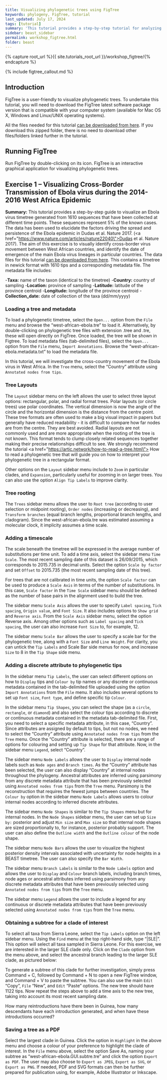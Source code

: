 ```yaml
---
title: Visualizing phylogenetic trees using FigTree
keywords: phylogeny, FigTree, tutorial
last_updated: July 17, 2024
tags: [tutorial]
summary: 'This tutorial provides a step-by-step tutorial for analyzing virus sequences from various datasets. This tutorial is designed to display and summarize annotated summary trees from BEAST and prepare publication-ready figures.'
sidebar: beast_sidebar
permalink: workshop_figtree.html
folder: beast
---
```


{% capture root_url %}{{ site.tutorials_root_url }}/workshop_figtree/{% endcapture %}

{% include figtree_callout.md %}

## Introduction
FigTree is a user-friendly to visualize phylogenetic trees. To undertake this tutorial, you will need to download the FigTree latest software package version that is compatible with your computer system (available for Mac OS X, Windows and Linux/UNIX operating systems). 

<div class="alert alert-success" role="alert"><i class="fa fa-download fa-lg"></i> All the files needed for this tutorial
<a href="{{ root_url }}files/YFVtutorialFiles.zip"> can be downloaded from here</a>. 
If you download this zipped folder, there is no need to download other files/folders linked further in the tutorial.
</div>


## Running FigTree
Run FigTree by double-clicking on its icon. FigTree is an interactive graphical application for visualizing phylogenetic trees. 


## Exercise 1 – Visualizing Cross-Border Transmission of Ebola virus during the 2014-2016 West Africa Epidemic

**Summary:** This tutorial provides a step-by-step guide to visualize an Ebola virus timetree generated from 1610 sequences that have been collected at different time points. These sequences represent 5% of the known cases. The data has been used to elucidate the factors driving the spread and persistence of the Ebola epidemic in Dudas et al. Nature 2017. 
(<a href=\"https://www.nature.com/articles/nature22040\">Dudas et al. Nature 2017</a>).
The aim of this exercise is to visually identify cross-border virus movement between West African countries, and identify the date of emergence of the main Ebola virus lineages in particular countries. The data files for this tutorial <a href="{{ root_url }}files/YFVtutorialFiles.zip"> can be downloaded from here</a>. This contains a timetree in newick format with 1610 tips and a corresponding metadata file. The metadata file includes:

-**Taxa:** name of the taxon (identical to the timetree)
-**Country:** country of sampling
-**Location:** province of sampling
-**Latitude:** latitude of the province centroid
-**Longitude:** longitude of the province centroid
-**Collection_date:** date of collection of the taxa (dd/mm/yyyy)

### Loading a tree and metadata
To load a phylogenetic timetree, select the `Open...` option from the `File` menu and browse the “west-african-ebola.tre” to load it. Alternatively, by double-clicking on phylogenetic tree files with extension .tree and .tre, these will open directly on FigTree. Once loaded, the tree will be shown in Figtree. To load metadata files (tab-delimited files), select the `Open...` option from the `File` menu, `Import Annotations`. Browse the “west-african-ebola.metadata.txt” to load the metadata file. 

In this tutorial, we will investigate the cross-country movement of the Ebola virus in West Africa. In the `Tree` menu, select the “Country” attribute using `Annotated nodes from tips`.

### Tree Layouts
The `Layout` sidebar menu on the left allows the user to select three layout options: rectangular, polar, and radial format trees. Polar layouts (or circle trees) use polar coordinates. The vertical dimension is now the angle of the circle and the horizontal dimension is the distance from the centre point. These tree formats are often used to make a big visual impact in papers but generally have reduced readability - it is difficult to compare how far nodes are from the centre. They are best avoided. Radial layouts are not commonly used and are more appropriate when the rooting of the tree is not known. This format tends to clump closely related sequences together making their precise relationships difficult to see. We strongly recommend the tutorial <a href=\"https://artic.network/how-to-read-a-tree.html\"> How to read a phylogenetic tree</a> that will guide you on how to interpret your phylogenetic tree in a rectangular format.

Other options on the `Layout` sidebar menu include to `Zoom` in particular clades, and `Expansion`, particularly useful for zooming in on larger trees. You can also use the option `Align Tip Labels` to improve clarity. 

### Tree rooting
The `Trees` sidebar menu allows the user to `Root tree` (according to user selection or midpoint rooting), `Order nodes` (increasing or decreasing), and `Transform branches` (equal branch lengths, proportional branch lengths, and cladogram). Since the west-african-ebola.tre was estimated assuming a molecular clock, it implicity assumes a time scale. 

### Adding a timescale
The scale beneath the timetree will be expressed in the average number of substitutions per time unit. To add a time axis, select the sidebar menu `Time Scale`. The most recent sampling date of this dataset is 26/09/2015, which corresponds to 2015.735 in decimal units. Select the option `Scale by factor` and set `Offset` to 2015.735 (the most recent sampling date of this tree). 

For trees that are not calibrated in time units, the option `Scale factor` can be used to produce a `Scale Axis` in terms of the number of substitutions. In this case, `Scale factor` in the `Time Scale` sidebar menu should be defined as the number of base pairs in the alignment used to build the tree.

The sidebar menu `Scale Axis` allows the user to specify `Label spacing`, `Tick spacing`, `Origin value`, and `Font Size`. It also includes options to `Show grid` and `Reverse axis`. From the `Scale Axis` sidebar menu, select the option Reverse axis. Among other options such as `Label spacing` and `Tick spacing`, the user can also increase `Font Size`  to, for example, 12.

The sidebar menu `Scale Bar` allows the user to specify a scale bar for the phylogenetic tree, along with a `Font Size` and `Line Weight`. For clarity, you can untick the `Tip Labels` and Scale Bar side menus for now, and increase `Size` to 8 in the `Tip Shape` side menu.


### Adding a discrete attribute to phylogenetic tips

In the sidebar menu `Tip Labels`, the user can select different options on how to `Display` tips and `Colour by` tip names or any discrete or continuous metadata contained in the tab-delimited file uploaded using the option `Import Annotations` from the `File` menu. It also includes several options to set up `Font size`, `Font type`, and define specific tip `Colour`. 

In the sidebar menu `Tip Shapes`, you can select the shape (as a `circle`, `rectangle`, or `diamond`) and also select the colour tips according to discrete or continuous metadata contained in the metadata tab-delimited file. First, you need to select a specific metadata attribute, in this case, “Country”. Since attributes are assigned by default to tips, but not no nodes, we need to select the “Country” attribute using `Annotated nodes from tips` from the `Tree` menu. Once the “Country” attribute is selected, there are a range of options for colouring and setting up `Tip Shape` for that attribute. Now, in the sidebar menu `Legend`, select “Country”.

The sidebar menu `Node Labels` allows the user to `Display` internal node labels such as `Node ages` and `Branch times`. As the “Country” attribute has been selected, the user can also display “Country” at internal nodes throughout the phylogeny. Ancestral attributes are inferred using parsimony from any discrete metadata attribute that has been previously selected using `Annotated nodes from tips` from the `Tree` menu. Parsimony is the reconstruction that requires the fewest jumps between countries. The `Colour by` option in the sidebar menu `Node Labels` allows users to colour internal nodes according to inferred discrete attributes. 

The sidebar menu `Node Shapes` is similar to the `Tip Shapes` menu but for internal nodes. In the `Node Shapes` sidebar menu, the user can set up `Size by:` posterior and adjust `Min size` and `Max size` so that internal node shapes are sized proportionally to, for instance, posterior probably support. The user can also define the `Outline width` and the `Outline colour` of the node shape.

The sidebar menu `Node Bars` allows the user to visualize the highest posterior density intervals associated with uncertainty for node heights in a BEAST timetree. The user can also specify the `Bar Width`.

The sidebar menu `Branch Labels` is similar to the `Node Labels` option and allows the user to `Display` and `Colour` branch labels, including branch times, node ages or ancestral attributes inferred using parsimony from any discrete metadata attributes that have been previously selected using `Annotated nodes from tips` from the `Tree` menu. 

The sidebar menu `Legend` allows the user to include a legend for any continuous or discrete metadata attributes that have been previously selected using `Annotated nodes from tips` from the `Tree` menu. 

<!--
{% include image.html file="fig1.png" prefix=root_url caption="" %}
-->

### Obtaining a subtree for a clade of interest
To select all taxa from Sierra Leone, select the `Tip Labels` option on the left sidebar menu. Using the `Find` menu at the top right-hand side, type “|SLE|”. This option will select all taxa sampled in Sierra Leone. For this exercise, we are interested in the larger SLE clade only. Click on the `Clade` option from the menu above, and select the ancestral branch leading to the larger SLE clade, as pictured below:

<!--
{% include image.html file="fig2.png" prefix=root_url caption="" %}
-->

To generate a subtree of this clade for further investigation, simply press Command + C, followed by Command + N to open a new FigTree window, and Command + V to paste the subtree. You can also use the main `Edit` “Copy”, `File` “New”, and `Edit` “Paste” options. The new tree should have 1122 tips. Now repeat the steps above to add a time axis to the new tree, taking into account its most recent sampling date. 

How many reintroductions have there been in Guinea, how many descendants have each introduction generated, and when have these introductions occurred? 

### Saving a tree as a PDF
Select the largest clade in Guinea. Click the option in `Highlight` in the above menu and choose a colour of your preference to highlight the clade of interest. In the `File` menu above, select the option Save As, naming your subtree as “west-african-ebola.GUI.subtre.tre” and click the option `Export as PDF`. The user may also choose to `Export as JPEG`, `Export as SVG`, or `Export as PNG`. If needed, PDF and SVG formats can then be further prepared for publication using, for example, Adobe Illustrator or Inkscape. 


